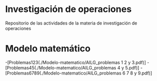 # Investigación de operaciones
Repositorio de las actividades de la materia de investigación de operaciones
# Modelo matemático
-[Problemas123(./Modelo-matematico/AILG_problemas 1 2 y 3.pdf)] 
-[Problemas45(./Modelo-matematico/AILG_problemas 4 y 5.pdf)] 
-[Problemas6789(./Modelo-matematico/AILG_problemas 6 7 8 y 9.pdf)] 